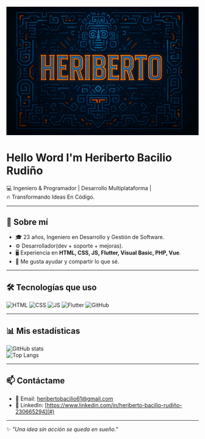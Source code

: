 <!-- Banner principal (puedes reemplazar con una imagen hecha en Canva o Figma) -->
![Banner](banner_hbr.png)

# Hello Word I'm **Heriberto Bacilio Rudiño**  

💻 Ingeniero & Programador | Desarrollo Multiplataforma |  
🔥 Transformando Ideas En Código.  

---

## 🚀 Sobre mí
- 🎓 23 años, Ingeniero en Desarrollo y Gestión de Software.  
- ⚙️ Desarrollador(dev + soporte + mejoras).  
- 🖥️ Experiencia en **HTML, CSS, JS, Flutter, Visual Basic, PHP, Vue**.  
- 🤝 Me gusta ayudar y compartir lo que sé.  

---

## 🛠️ Tecnologías que uso

![HTML](https://img.shields.io/badge/Code-HTML-orange?style=for-the-badge&logo=html5)
![CSS](https://img.shields.io/badge/Style-CSS-blue?style=for-the-badge&logo=css3)
![JS](https://img.shields.io/badge/Script-JavaScript-yellow?style=for-the-badge&logo=javascript)
![Flutter](https://img.shields.io/badge/App-Flutter-02569B?style=for-the-badge&logo=flutter)
![GitHub](https://img.shields.io/badge/Control-GitHub-black?style=for-the-badge&logo=github)

---

## 📊 Mis estadísticas

![GitHub stats](https://github-readme-stats.vercel.app/api?username=TUUSUARIO&show_icons=true&theme=radical)  
![Top Langs](https://github-readme-stats.vercel.app/api/top-langs/?username=TUUSUARIO&layout=compact&theme=radical)

---

## 📫 Contáctame
- 📧 Email: heribertobacilio61@gmail.com 
- 💼 LinkedIn: [https://www.linkedin.com/in/heriberto-bacilio-rudiño-230665294](#)

---

✨ *"Una idea sin acción se queda en sueño."*
